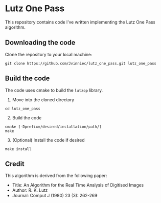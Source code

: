 # Lutz One Pass
This repository contains code I've written implementing the Lutz One Pass
algorithm.

## Downloading the code
Clone the repository to your local machine:
```
git clone https://github.com/Jvinniec/lutz_one_pass.git lutz_one_pass
```

## Build the code
The code uses cmake to build the `lutzop` library. 
1. Move into the cloned directory
```
cd lutz_one_pass
```
2. Build the code
```
cmake [-Dprefix=/desired/installation/path/]
make
```
3. (Optional) Install the code if desired
```
make install
```

## Credit
This algorithm is derived from the following paper:
* Title: An Algorithm for the Real Time Analysis of Digitised Images
* Author: R. K. Lutz
* Journal: Comput J (1980) 23 (3): 262-269
